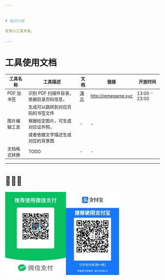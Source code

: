 ```yaml
---


# 站点介绍

实用小工具开发。

---
```



# 工具使用文档

| 工具名称 | 工具描述               | 文档                        | 链接                  | 开放时间      |
|------- |---------------------- |--------------------------- |--------------------- |------------- |
| PDF 加书签 | 识别 PDF 扫描件目录，依据目录页码信息， | [演示](pdf_content_how_to.md) | <http://remegame.xyz> | 13:00 - 23:00 |
|         | 生成可以跳转到对应页码的书签文件 |                             |                       |               |
| 图片编辑工具 | 根据给定图片，可生成对应证件照， | -                           | -                     |               |
|         | 或者依据文字描述生成对应的背景图 |                             |                       |               |
| 文档格式转换 | TODO                   | -                           | -                     |               |

---


# 🕺🤓🐢

![img](./images/fkm.jpg)
